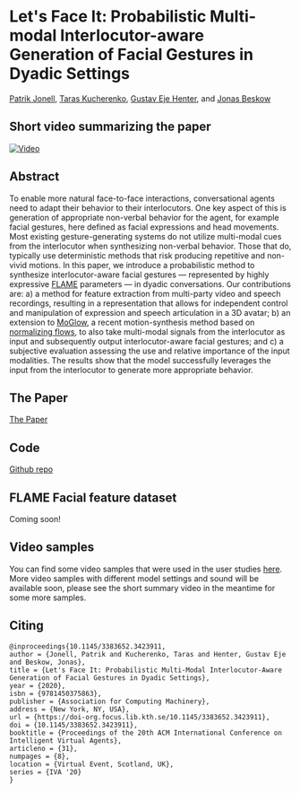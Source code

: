 # Let's Face It: Probabilistic Multi-modal Interlocutor-aware Generation of Facial Gestures in Dyadic Settings
[Patrik Jonell](http://www.patrikjonell.se/), [Taras Kucherenko](https://svito-zar.github.io/), [Gustav Eje Henter](https://people.kth.se/~ghe/), and [Jonas Beskow](https://www.kth.se/profile/beskow)

## Short video summarizing the paper

[![Video](https://img.youtube.com/vi/RhazMS4L_bk/maxresdefault.jpg)](https://youtu.be/RhazMS4L_bk)

## Abstract
To enable more natural face-to-face interactions, conversational agents need to adapt their behavior to their interlocutors. One key aspect of this is generation of appropriate non-verbal behavior for the agent, for example facial gestures, here defined as facial expressions and head movements. Most existing gesture-generating systems do not utilize multi-modal cues from the interlocutor when synthesizing non-verbal behavior. Those that do, typically use deterministic methods that risk producing repetitive and non-vivid motions. In this paper, we introduce a probabilistic method to synthesize interlocutor-aware facial gestures — represented by highly expressive [FLAME](https://flame.is.tue.mpg.de) parameters — in dyadic conversations. Our contributions are: a) a method for feature extraction from multi-party video and speech recordings, resulting in a representation that allows for independent control and manipulation of expression and speech articulation in a 3D avatar; b) an extension to [MoGlow](https://arxiv.org/abs/1905.06598), a recent motion-synthesis method based on [normalizing flows](https://arxiv.org/abs/1912.02762), to also take multi-modal signals from the interlocutor as input and subsequently output interlocutor-aware facial gestures; and c) a subjective evaluation assessing the use and relative importance of the input modalities.
The results show that the model successfully leverages the input from the interlocutor to generate more appropriate behavior.

## The Paper
[The Paper](https://github.com/jonepatr/lets_face_it/raw/master/paper/jonell_lets_face_it.pdf)

## Code
[Github repo](https://github.com/jonepatr/lets_face_it)

## FLAME Facial feature dataset
Coming soon!

## Video samples
You can find some video samples that were used in the user studies [here](https://vimeo.com/showcase/7219185).
More video samples with different model settings and sound will be available soon, please see the short summary video in the meantime for some more samples. 

## Citing
```
@inproceedings{10.1145/3383652.3423911,
author = {Jonell, Patrik and Kucherenko, Taras and Henter, Gustav Eje and Beskow, Jonas},
title = {Let's Face It: Probabilistic Multi-Modal Interlocutor-Aware Generation of Facial Gestures in Dyadic Settings},
year = {2020},
isbn = {9781450375863},
publisher = {Association for Computing Machinery},
address = {New York, NY, USA},
url = {https://doi-org.focus.lib.kth.se/10.1145/3383652.3423911},
doi = {10.1145/3383652.3423911},
booktitle = {Proceedings of the 20th ACM International Conference on Intelligent Virtual Agents},
articleno = {31},
numpages = {8},
location = {Virtual Event, Scotland, UK},
series = {IVA '20}
}
```
